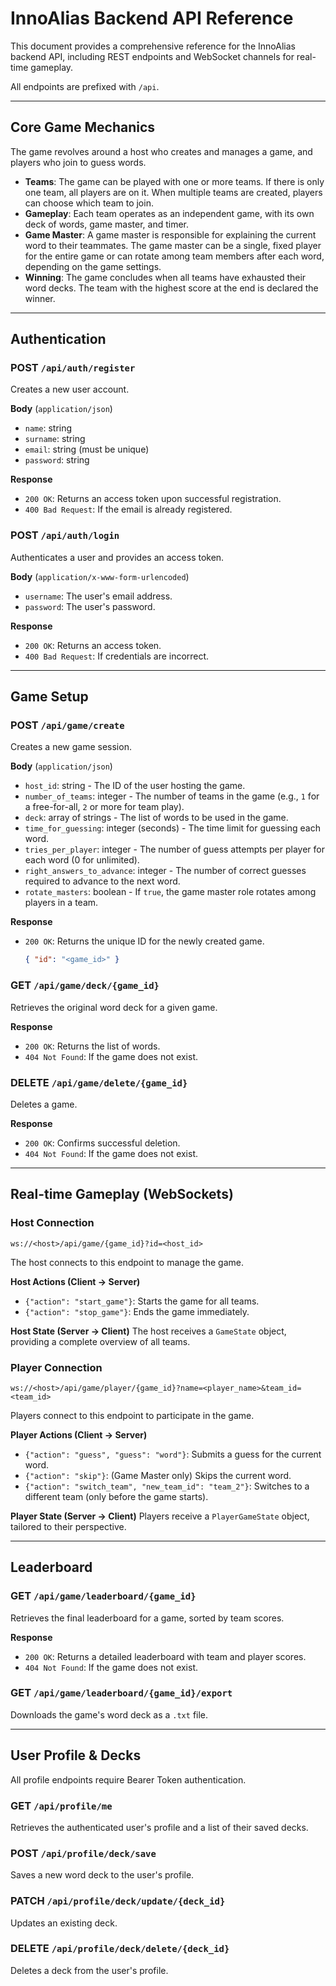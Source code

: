 # InnoAlias Backend API Reference

This document provides a comprehensive reference for the InnoAlias backend API, including REST endpoints and WebSocket channels for real-time gameplay.

All endpoints are prefixed with `/api`.

---

## Core Game Mechanics

The game revolves around a host who creates and manages a game, and players who join to guess words.

- **Teams**: The game can be played with one or more teams. If there is only one team, all players are on it. When multiple teams are created, players can choose which team to join.
- **Gameplay**: Each team operates as an independent game, with its own deck of words, game master, and timer.
- **Game Master**: A game master is responsible for explaining the current word to their teammates. The game master can be a single, fixed player for the entire game or can rotate among team members after each word, depending on the game settings.
- **Winning**: The game concludes when all teams have exhausted their word decks. The team with the highest score at the end is declared the winner.

---

## Authentication

### POST `/api/auth/register`
Creates a new user account.

**Body** (`application/json`)
- `name`: string
- `surname`: string
- `email`: string (must be unique)
- `password`: string

**Response**
- `200 OK`: Returns an access token upon successful registration.
- `400 Bad Request`: If the email is already registered.

### POST `/api/auth/login`
Authenticates a user and provides an access token.

**Body** (`application/x-www-form-urlencoded`)
- `username`: The user's email address.
- `password`: The user's password.

**Response**
- `200 OK`: Returns an access token.
- `400 Bad Request`: If credentials are incorrect.

---

## Game Setup

### POST `/api/game/create`
Creates a new game session.

**Body** (`application/json`)
- `host_id`: string - The ID of the user hosting the game.
- `number_of_teams`: integer - The number of teams in the game (e.g., `1` for a free-for-all, `2` or more for team play).
- `deck`: array of strings - The list of words to be used in the game.
- `time_for_guessing`: integer (seconds) - The time limit for guessing each word.
- `tries_per_player`: integer - The number of guess attempts per player for each word (0 for unlimited).
- `right_answers_to_advance`: integer - The number of correct guesses required to advance to the next word.
- `rotate_masters`: boolean - If `true`, the game master role rotates among players in a team.

**Response**
- `200 OK`: Returns the unique ID for the newly created game.
  ```json
  { "id": "<game_id>" }
  ```

### GET `/api/game/deck/{game_id}`
Retrieves the original word deck for a given game.

**Response**
- `200 OK`: Returns the list of words.
- `404 Not Found`: If the game does not exist.

### DELETE `/api/game/delete/{game_id}`
Deletes a game.

**Response**
- `200 OK`: Confirms successful deletion.
- `404 Not Found`: If the game does not exist.

---

## Real-time Gameplay (WebSockets)

### Host Connection
`ws://<host>/api/game/{game_id}?id=<host_id>`

The host connects to this endpoint to manage the game.

**Host Actions (Client -> Server)**
- `{"action": "start_game"}`: Starts the game for all teams.
- `{"action": "stop_game"}`: Ends the game immediately.

**Host State (Server -> Client)**
The host receives a `GameState` object, providing a complete overview of all teams.

### Player Connection
`ws://<host>/api/game/player/{game_id}?name=<player_name>&team_id=<team_id>`

Players connect to this endpoint to participate in the game.

**Player Actions (Client -> Server)**
- `{"action": "guess", "guess": "word"}`: Submits a guess for the current word.
- `{"action": "skip"}`: (Game Master only) Skips the current word.
- `{"action": "switch_team", "new_team_id": "team_2"}`: Switches to a different team (only before the game starts).

**Player State (Server -> Client)**
Players receive a `PlayerGameState` object, tailored to their perspective.

---

## Leaderboard

### GET `/api/game/leaderboard/{game_id}`
Retrieves the final leaderboard for a game, sorted by team scores.

**Response**
- `200 OK`: Returns a detailed leaderboard with team and player scores.
- `404 Not Found`: If the game does not exist.

### GET `/api/game/leaderboard/{game_id}/export`
Downloads the game's word deck as a `.txt` file.

---

## User Profile & Decks

All profile endpoints require Bearer Token authentication.

### GET `/api/profile/me`
Retrieves the authenticated user's profile and a list of their saved decks.

### POST `/api/profile/deck/save`
Saves a new word deck to the user's profile.

### PATCH `/api/profile/deck/update/{deck_id}`
Updates an existing deck.

### DELETE `/api/profile/deck/delete/{deck_id}`
Deletes a deck from the user's profile.
